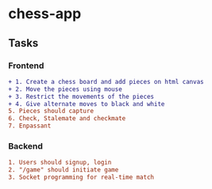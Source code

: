 # chess-app

## Tasks 

### Frontend   
```diff
+ 1. Create a chess board and add pieces on html canvas 
+ 2. Move the pieces using mouse 
+ 3. Restrict the movements of the pieces  
+ 4. Give alternate moves to black and white  
5. Pieces should capture   
6. Check, Stalemate and checkmate  
7. Enpassant 
```


### Backend  
```diff
1. Users should signup, login  
2. "/game" should initiate game  
3. Socket programming for real-time match
```
